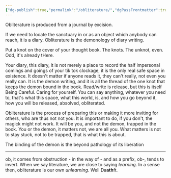 ```yaml
---
{"dg-publish":true,"permalink":"/obliterature/","dgPassFrontmatter":true,"created":"2023-07-24T09:30:43.257+02:00","updated":"2023-07-24T10:21:29.763+02:00"}
---
```



Obliterature is produced from a journal by excision.

If we need to locate the sanctuary in or as an object which anybody can reach, it is a diary. Obliterature is the demonology of diary writing.

Put a knot on the cover of your thought book. The knots. The unknot, even. Odd, it's already tHere.

Your diary, this diary, it is not merely a place to record the half impersonal comings and goings of your tik tok clockage, it is the only real safe space in existence. It doesn't matter if anyone reads it, they can't really, not even you really can. It is the demon writing, and it is all the thread of the one knot that keeps the demon bound in the book. Read/write is release, but this is itself Being Careful. Caring for yourself. You can say anything, whatever you need to, that's what this space, what this world, is, and how you go beyond it, how you will be released, absolved, obliterated.

Obliterature is the process of preparing this or making it more inviting for others, who are thus not not you. It is important to do, if you don't, the magick might not work. It will be you, and not the demon, trapped in the book. You or the demon, it matters not, we are all you. What matters is not to stay stuck, not to be trapped, that is what this is about.

The binding of the demon is the beyond pathology of its liberation

---

ob, it comes from obstruction - in the way of - and as a prefix, ob-, tends to invert. When we say literature, we are close to saying *learning*. In a sense then, obliterature is our own *unlearning*. Well Da**ath**ft.
